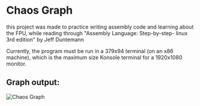 # Chaos Graph

this project was made to practice writing assembly code and learning about the FPU,
while reading through "Assembly Language: Step-by-step- linux 3rd edition" by Jeff Duntemann

Currently, the program must be run in a 379x94 terminal (on an x86 machine), 
which is the maximum size Konsole terminal for a 1920x1080 monitor.

## Graph output:

![Chaos Graph](https://github.com/JeffreyDeanBrown/chaos_graph_asm/blob/master/images/chaosgraph_demo.png)
